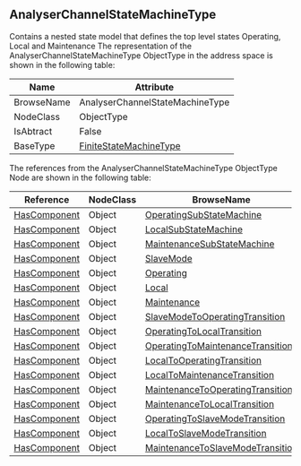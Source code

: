 <!-- objecttype -->
## AnalyserChannelStateMachineType
Contains a nested state model that defines the top level states Operating, Local and Maintenance
The representation of the AnalyserChannelStateMachineType ObjectType in the address space is shown in the following table:  

|Name|Attribute|
|---|---|
|BrowseName|AnalyserChannelStateMachineType|
|NodeClass|ObjectType|
|IsAbtract|False|
|BaseType|[FiniteStateMachineType](../../../Core/Part5/ObjectTypes/FiniteStateMachineType/readme.md)|

The references from the AnalyserChannelStateMachineType ObjectType Node are shown in the following table:  

|Reference|NodeClass|BrowseName|DataType|TypeDefinition|ModellingRule|
|---|---|---|---|---|---|
|[HasComponent](../../../Core/Part3/ReferenceTypes/HasComponent/readme.md)|Object|[OperatingSubStateMachine](#OperatingSubStateMachine)||[AnalyserChannel_OperatingModeSubStateMachineType](../../ObjectTypes/AnalyserChannel_OperatingModeSubStateMachineType/readme.md)|[Mandatory](../../../Core/Objects/Mandatory/readme.md)|
|[HasComponent](../../../Core/Part3/ReferenceTypes/HasComponent/readme.md)|Object|[LocalSubStateMachine](#LocalSubStateMachine)||[FiniteStateMachineType](../../../Core/Part5/ObjectTypes/FiniteStateMachineType/readme.md)|[Optional](../../../Core/Objects/Optional/readme.md)|
|[HasComponent](../../../Core/Part3/ReferenceTypes/HasComponent/readme.md)|Object|[MaintenanceSubStateMachine](#MaintenanceSubStateMachine)||[FiniteStateMachineType](../../../Core/Part5/ObjectTypes/FiniteStateMachineType/readme.md)|[Optional](../../../Core/Objects/Optional/readme.md)|
|[HasComponent](../../../Core/Part3/ReferenceTypes/HasComponent/readme.md)|Object|[SlaveMode](#SlaveMode)||[InitialStateType](../../../Core/Part5/ObjectTypes/InitialStateType/readme.md)||
|[HasComponent](../../../Core/Part3/ReferenceTypes/HasComponent/readme.md)|Object|[Operating](#Operating)||[AnalyserChannelOperatingStateType](../../ObjectTypes/AnalyserChannelOperatingStateType/readme.md)||
|[HasComponent](../../../Core/Part3/ReferenceTypes/HasComponent/readme.md)|Object|[Local](#Local)||[AnalyserChannelLocalStateType](../../ObjectTypes/AnalyserChannelLocalStateType/readme.md)||
|[HasComponent](../../../Core/Part3/ReferenceTypes/HasComponent/readme.md)|Object|[Maintenance](#Maintenance)||[AnalyserChannelMaintenanceStateType](../../ObjectTypes/AnalyserChannelMaintenanceStateType/readme.md)||
|[HasComponent](../../../Core/Part3/ReferenceTypes/HasComponent/readme.md)|Object|[SlaveModeToOperatingTransition](#SlaveModeToOperatingTransition)||[TransitionType](../../../Core/Part5/ObjectTypes/TransitionType/readme.md)||
|[HasComponent](../../../Core/Part3/ReferenceTypes/HasComponent/readme.md)|Object|[OperatingToLocalTransition](#OperatingToLocalTransition)||[TransitionType](../../../Core/Part5/ObjectTypes/TransitionType/readme.md)||
|[HasComponent](../../../Core/Part3/ReferenceTypes/HasComponent/readme.md)|Object|[OperatingToMaintenanceTransition](#OperatingToMaintenanceTransition)||[TransitionType](../../../Core/Part5/ObjectTypes/TransitionType/readme.md)||
|[HasComponent](../../../Core/Part3/ReferenceTypes/HasComponent/readme.md)|Object|[LocalToOperatingTransition](#LocalToOperatingTransition)||[TransitionType](../../../Core/Part5/ObjectTypes/TransitionType/readme.md)||
|[HasComponent](../../../Core/Part3/ReferenceTypes/HasComponent/readme.md)|Object|[LocalToMaintenanceTransition](#LocalToMaintenanceTransition)||[TransitionType](../../../Core/Part5/ObjectTypes/TransitionType/readme.md)||
|[HasComponent](../../../Core/Part3/ReferenceTypes/HasComponent/readme.md)|Object|[MaintenanceToOperatingTransition](#MaintenanceToOperatingTransition)||[TransitionType](../../../Core/Part5/ObjectTypes/TransitionType/readme.md)||
|[HasComponent](../../../Core/Part3/ReferenceTypes/HasComponent/readme.md)|Object|[MaintenanceToLocalTransition](#MaintenanceToLocalTransition)||[TransitionType](../../../Core/Part5/ObjectTypes/TransitionType/readme.md)||
|[HasComponent](../../../Core/Part3/ReferenceTypes/HasComponent/readme.md)|Object|[OperatingToSlaveModeTransition](#OperatingToSlaveModeTransition)||[TransitionType](../../../Core/Part5/ObjectTypes/TransitionType/readme.md)||
|[HasComponent](../../../Core/Part3/ReferenceTypes/HasComponent/readme.md)|Object|[LocalToSlaveModeTransition](#LocalToSlaveModeTransition)||[TransitionType](../../../Core/Part5/ObjectTypes/TransitionType/readme.md)||
|[HasComponent](../../../Core/Part3/ReferenceTypes/HasComponent/readme.md)|Object|[MaintenanceToSlaveModeTransition](#MaintenanceToSlaveModeTransition)||[TransitionType](../../../Core/Part5/ObjectTypes/TransitionType/readme.md)||


